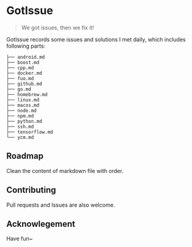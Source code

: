 # GotIssue

> We got issues, then we fix it!

GotIssue records some issues and solutions I met daily, which includes following parts:

```Shell
├── android.md
├── boost.md
├── cpp.md
├── docker.md
├── fuo.md
├── github.md
├── go.md
├── homebrew.md
├── linux.md
├── macos.md
├── node.md
├── npm.md
├── python.md
├── ssh.md
├── tensorflow.md
└── ycm.md
```

## Roadmap

Clean the content of markdown file with order.

## Contributing

Pull requests and Issues are also welcome.

## Acknowlegement

Have fun~
